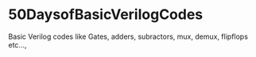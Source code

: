 # 50DaysofBasicVerilogCodes
Basic Verilog codes like Gates, adders, subractors, mux, demux, flipflops etc...,
